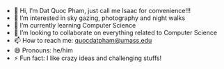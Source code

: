 - 👋 Hi, I’m Dat Quoc Pham, just call me Isaac for convenience!!!
- 👀 I’m interested in sky gazing, photography and night walks
- 🌱 I’m currently learning Computer Science 
- 💞️ I’m looking to collaborate on everything related to Computer Science 
- 📫 How to reach me: quocdatpham@umass.edu
- 😄 Pronouns: he/him
- ⚡ Fun fact: I like crazy ideas and challenging stuffs!

<!---
heoconngoc/heoconngoc is a ✨ special ✨ repository because its `README.md` (this file) appears on your GitHub profile.
You can click the Preview link to take a look at your changes.
--->
